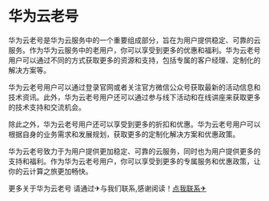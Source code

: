 # 华为云老号

华为云老号是华为云服务中的一个重要组成部分，旨在为用户提供稳定、可靠的云服务。作为华为云服务中的老用户，你可以享受到更多的优惠和福利。华为云老号用户可以通过不同的方式获取更多的资源和支持，包括专属的客户经理、定制化的解决方案等。

华为云老号用户可以通过登录官网或者关注官方微信公众号获取最新的活动信息和技术资讯。此外，华为云老号用户还可以通过参与线下活动和在线讲座来获取更多的技术支持和交流机会。

除此之外，华为云老号用户还可以享受到更多的折扣和优惠。华为云老号用户可以根据自身的业务需求和发展规划，获取更多的定制化解决方案和优惠政策。

华为云老号致力于为用户提供更加稳定、可靠的云服务，同时也为用户提供更多的支持和福利。作为华为云老号用户，你可以享受到更多的专属服务和优惠政策，让你的云计算之旅更加畅快。

更多关于华为云老号 请通过✈与我们联系,感谢阅读！[点我联系✈](https://doc.G208.com)
